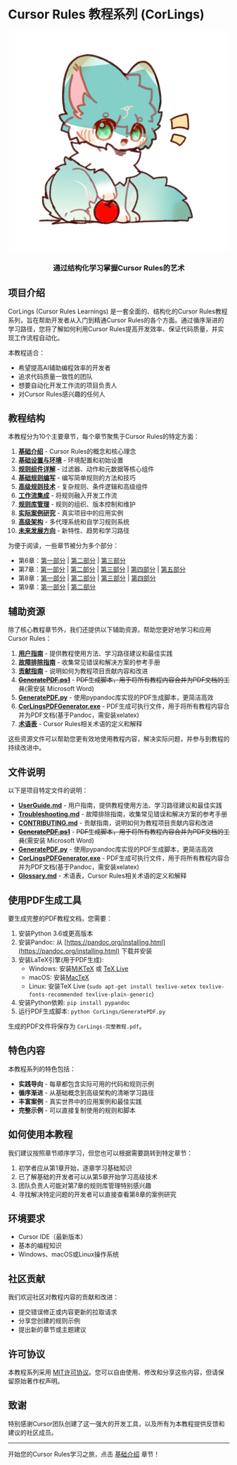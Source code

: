 # Cursor Rules 教程系列 (CorLings)

<div align="center">
  <img src="./images/CorLings.png" alt="CorLings" width="500" />
  <h3>通过结构化学习掌握Cursor Rules的艺术</h3>
</div>

## 项目介绍

CorLings (Cursor Rules Learnings) 是一套全面的、结构化的Cursor Rules教程系列，旨在帮助开发者从入门到精通Cursor Rules的各个方面。通过循序渐进的学习路径，您将了解如何利用Cursor Rules提高开发效率、保证代码质量，并实现工作流程自动化。

本教程适合：
- 希望提高AI辅助编程效率的开发者
- 追求代码质量一致性的团队
- 想要自动化开发工作流的项目负责人
- 对Cursor Rules感兴趣的任何人

## 教程结构

本教程分为10个主要章节，每个章节聚焦于Cursor Rules的特定方面：

1. **[基础介绍](CorLings/01-Introduction.md)** - Cursor Rules的概念和核心理念
2. **[基础设置与环境](CorLings/02-BasicSetup.md)** - 环境配置和初始设置
3. **[规则组件详解](CorLings/03-RuleComponents.md)** - 过滤器、动作和元数据等核心组件
4. **[基础规则编写](CorLings/04-BasicRules.md)** - 编写简单规则的方法和技巧
5. **[高级规则技术](CorLings/05-AdvancedRules.md)** - 复杂规则、条件逻辑和高级组件
6. **[工作流集成](CorLings/06-WorkflowIntegration-Part1.md)** - 将规则融入开发工作流
7. **[规则库管理](CorLings/07-RuleLibrary-Part1.md)** - 规则的组织、版本控制和维护
8. **[实际案例研究](CorLings/08-CaseStudies-Part1.md)** - 真实项目中的应用实例
9. **[高级架构](CorLings/09-AdvancedArchitecture-Part1.md)** - 多代理系统和自学习规则系统
10. **[未来发展方向](CorLings/10-FutureDirections.md)** - 新特性、趋势和学习路径

为便于阅读，一些章节被分为多个部分：
- 第6章：[第一部分](CorLings/06-WorkflowIntegration-Part1.md) | [第二部分](CorLings/06-WorkflowIntegration-Part2.md) | [第三部分](CorLings/06-WorkflowIntegration-Part3.md)
- 第7章：[第一部分](CorLings/07-RuleLibrary-Part1.md) | [第二部分](CorLings/07-RuleLibrary-Part2.md) | [第三部分](CorLings/07-RuleLibrary-Part3.md) | [第四部分](CorLings/07-RuleLibrary-Part4.md) | [第五部分](CorLings/07-RuleLibrary-Part5.md)
- 第8章：[第一部分](CorLings/08-CaseStudies-Part1.md) | [第二部分](CorLings/08-CaseStudies-Part2.md) | [第三部分](CorLings/08-CaseStudies-Part3.md) | [第四部分](CorLings/08-CaseStudies-Part4.md)
- 第9章：[第一部分](CorLings/09-AdvancedArchitecture-Part1.md) | [第二部分](CorLings/09-AdvancedArchitecture-Part2.md)

## 辅助资源

除了核心教程章节外，我们还提供以下辅助资源，帮助您更好地学习和应用Cursor Rules：

1. **[用户指南](CorLings/UserGuide.md)** - 提供教程使用方法、学习路径建议和最佳实践
2. **[故障排除指南](CorLings/Troubleshooting.md)** - 收集常见错误和解决方案的参考手册
3. **[贡献指南](CorLings/CONTRIBUTING.md)** - 说明如何为教程项目贡献内容和改进
4. **[~~GeneratePDF.ps1~~](CorLings/GeneratePDF.ps1)** - ~~PDF生成脚本，用于将所有教程内容合并为PDF文档的工具~~(需安装 Microsoft Word)
5. **[GeneratePDF.py](CorLings/GeneratePDF.py)** - 使用pypandoc库实现的PDF生成脚本，更简洁高效
6. **[CorLingsPDFGenerator.exe](CorLings/CorLingsPDFGenerator.exe)** - PDF生成可执行文件，用于将所有教程内容合并为PDF文档(基于Pandoc，需安装xelatex)
7. **[术语表](CorLings/Glossary.md)** - Cursor Rules相关术语的定义和解释

这些资源文件可以帮助您更有效地使用教程内容，解决实际问题，并参与到教程的持续改进中。

## 文件说明

以下是项目特定文件的说明：

- **[UserGuide.md](CorLings/UserGuide.md)** - 用户指南，提供教程使用方法、学习路径建议和最佳实践
- **[Troubleshooting.md](CorLings/Troubleshooting.md)** - 故障排除指南，收集常见错误和解决方案的参考手册
- **[CONTRIBUTING.md](CorLings/CONTRIBUTING.md)** - 贡献指南，说明如何为教程项目贡献内容和改进
- **[~~GeneratePDF.ps1~~](CorLings/GeneratePDF.ps1)** - ~~PDF生成脚本，用于将所有教程内容合并为PDF文档的工具~~(需安装 Microsoft Word)
- **[GeneratePDF.py](CorLings/GeneratePDF.py)** - 使用pypandoc库实现的PDF生成脚本，更简洁高效
- **[CorLingsPDFGenerator.exe](CorLings/CorLingsPDFGenerator.exe)** - PDF生成可执行文件，用于将所有教程内容合并为PDF文档(基于Pandoc，需安装xelatex)
- **[Glossary.md](CorLings/Glossary.md)** - 术语表，Cursor Rules相关术语的定义和解释

## 使用PDF生成工具

要生成完整的PDF教程文档，您需要：

1. 安装Python 3.6或更高版本
2. 安装Pandoc: 从 [https://pandoc.org/installing.html](https://pandoc.org/installing.html) 下载并安装
3. 安装LaTeX引擎(用于PDF生成):
   - Windows: 安装[MiKTeX](https://miktex.org/download) 或 [TeX Live](https://tug.org/texlive/windows.html)
   - macOS: 安装[MacTeX](https://tug.org/mactex/)
   - Linux: 安装TeX Live (`sudo apt-get install texlive-xetex texlive-fonts-recommended texlive-plain-generic`)
4. 安装Python依赖: `pip install pypandoc`
5. 运行PDF生成脚本: `python CorLings/GeneratePDF.py`

生成的PDF文件将保存为 `CorLings-完整教程.pdf`。

## 特色内容

本教程系列的特色包括：

- **实践导向** - 每章都包含实际可用的代码和规则示例
- **循序渐进** - 从基础概念到高级架构的清晰学习路径
- **丰富案例** - 真实世界中的应用案例和最佳实践
- **完整示例** - 可以直接复制使用的规则和脚本

## 如何使用本教程

我们建议按照章节顺序学习，但您也可以根据需要跳转到特定章节：

1. 初学者应从第1章开始，逐章学习基础知识
2. 已了解基础的开发者可以从第5章开始学习高级技术
3. 团队负责人可能对第7章的规则库管理特别感兴趣
4. 寻找解决特定问题的开发者可以直接查看第8章的案例研究

## 环境要求

- Cursor IDE（最新版本）
- 基本的编程知识
- Windows、macOS或Linux操作系统

## 社区贡献

我们欢迎社区对教程内容的贡献和改进：

- 提交错误修正或内容更新的拉取请求
- 分享您创建的规则示例
- 提出新的章节或主题建议

## 许可协议

本教程系列采用 [MIT许可协议](LICENSE)。您可以自由使用、修改和分享这些内容，但请保留原始著作权声明。

## 致谢

特别感谢Cursor团队创建了这一强大的开发工具，以及所有为本教程提供反馈和建议的社区成员。

---

开始您的Cursor Rules学习之旅，点击 [基础介绍](CorLings/01-Introduction.md) 章节！ 